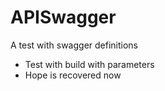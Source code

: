 # APISwagger
A test with swagger definitions 
- Test with build with parameters
- Hope is recovered now


